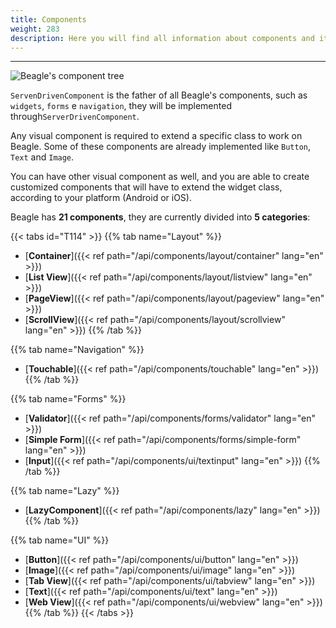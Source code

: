 ```yaml
---
title: Components
weight: 283
description: Here you will find all information about components and its attributes details.
---
```


---

![Beagle's component tree](/components-01-beagle.png)

`ServenDrivenComponent` is the father of all Beagle's components, such as `widgets`, `forms` e `navigation`, they will be implemented through`ServerDrivenComponent`.

Any visual component is required to extend a specific class to work on Beagle. Some of these components are already implemented like `Button`, `Text` and `Image`.

You can have other visual component as well, and you are able to create customized components that will have to extend the widget class, according to your platform \(Android or iOS\).

Beagle has **21 components**, they are currently divided into **5 categories**:

{{< tabs id="T114" >}}
{{% tab name="Layout" %}}

- [**Container**]({{< ref path="/api/components/layout/container" lang="en" >}})
- [**List View**]({{< ref path="/api/components/layout/listview" lang="en" >}})
- [**PageView**]({{< ref path="/api/components/layout/pageview" lang="en" >}})
- [**ScrollView**]({{< ref path="/api/components/layout/scrollview" lang="en" >}})
  {{% /tab %}}

{{% tab name="Navigation" %}}

- [**Touchable**]({{< ref path="/api/components/touchable" lang="en" >}})
  {{% /tab %}}

{{% tab name="Forms" %}}

- [**Validator**]({{< ref path="/api/components/forms/validator" lang="en" >}})
- [**Simple Form**]({{< ref path="/api/components/forms/simple-form" lang="en" >}})
- [**Input**]({{< ref path="/api/components/ui/textinput" lang="en" >}})
  {{% /tab %}}

{{% tab name="Lazy" %}}

- [**LazyComponent**]({{< ref path="/api/components/lazy" lang="en" >}})
  {{% /tab %}}

{{% tab name="UI" %}}

- [**Button**]({{< ref path="/api/components/ui/button" lang="en" >}})
- [**Image**]({{< ref path="/api/components/ui/image" lang="en" >}})
- [**Tab View**]({{< ref path="/api/components/ui/tabview" lang="en" >}})
- [**Text**]({{< ref path="/api/components/ui/text" lang="en" >}})
- [**Web View**]({{< ref path="/api/components/ui/webview" lang="en" >}})
  {{% /tab %}}
  {{< /tabs >}}
